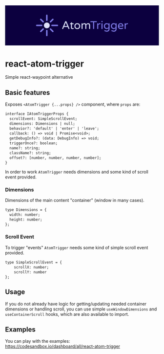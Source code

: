 ![react-atom-trigger](/assets/atom-trigger.svg)

# react-atom-trigger

Simple react-waypoint alternative

## Basic features


Exposes `<AtomTrigger {...props} />` component, where `props` are:

```
interface IAtomTriggerProps {
  scrollEvent: SimpleScrollEvent;
  dimensions: Dimensions | null;
  behavior?: 'default' | 'enter' | 'leave';
  callback: () => void | Promise<void>;
  getDebugInfo?: (data: DebugInfo) => void;
  triggerOnce?: boolean;
  name?: string;
  className?: string;
  offset?: [number, number, number, number];
}
```

In order to work `AtomTrigger` needs dimensions and some kind of scroll event provided.

### Dimensions

Dimensions of the main content "container" (window in many cases). 

```
type Dimensions = {
  width: number;
  height: number;
};
```

### Scroll Event
 
To trigger "events" `AtomTrigger` needs some kind of simple scroll event provided.

```
type SimpleScrollEvent = { 
    scrollX: number; 
    scrollY: number 
};
```

## Usage

If you do not already have logic for getting/updating needed container dimensions or handling scroll, you can use simple `useWindowDimensions` and `useContainerScroll` hooks, which are also available to import.

## Examples

You can play with the examples: https://codesandbox.io/dashboard/all/react-atom-trigger



